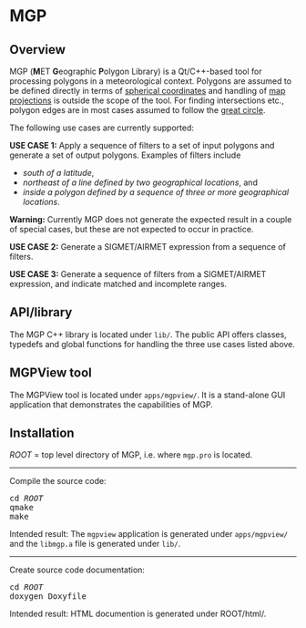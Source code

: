 # MGP

## Overview

MGP (<b>M</b>ET <b>G</b>eographic <b>P</b>olygon Library) is a Qt/C++-based tool for processing polygons in a meteorological context.
</b> Polygons are assumed to be defined directly in terms of <a href="https://en.wikipedia.org/wiki/Spherical_coordinate_system">spherical coordinates</a>
and handling of <a href="https://en.wikipedia.org/wiki/Map_projection">map projections</a> is outside the scope of the tool. For finding intersections etc.,
polygon edges are in most cases assumed to follow the <a href="https://en.wikipedia.org/wiki/Great_circle">great circle</a>.

The following use cases are currently supported:

<b>USE CASE 1:</b> Apply a sequence of filters to a set of input polygons and generate a set of output polygons.
Examples of filters include
* <i>south of a latitude</i>,
* <i>northeast of a line defined by two geographical locations</i>, and
* <i>inside a polygon defined by a sequence of three or more geographical locations</i>.

<b>Warning:</b> Currently MGP does not generate the expected result in a couple of special cases, but these are not expected to occur in practice.

<b>USE CASE 2:</b> Generate a SIGMET/AIRMET expression from a sequence of filters.

<b>USE CASE 3:</b> Generate a sequence of filters from a SIGMET/AIRMET expression, and indicate matched and incomplete ranges.


## API/library

The MGP C++ library is located under <code>lib/</code>. The public API offers classes, typedefs and global functions for handling the three use cases listed above.


## MGPView tool

The MGPView tool is located under <code>apps/mgpview/</code>. It is a stand-alone GUI application that demonstrates the capabilities of MGP.


## Installation

<i>ROOT</i> = top level directory of MGP, i.e. where <code>mgp.pro</code> is located.

---------------------------------------------
Compile the source code:
<pre>
cd <i>ROOT</i>
qmake
make
</pre>

Intended result: The <code>mgpview</code> application is generated under <code>apps/mgpview/</code> and
the <code>libmgp.a</code> file is generated under <code>lib/</code>.


---------------------------------------------
Create source code documentation:

<pre>
cd <i>ROOT</i>
doxygen Doxyfile
</pre>

Intended result: HTML documention is generated under ROOT/html/.
